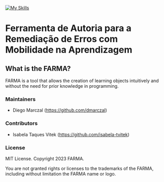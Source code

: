 [![My Skills](https://skills.thijs.gg/icons?i=git,docker,vite,react&theme=light)](https://skills.thijs.gg)

# Ferramenta de Autoria para a Remediação de Erros com Mobilidade na Aprendizagem

## What is the FARMA?

FARMA is a tool that allows the creation of learning objects intuitively and without the need for prior knowledge in programming.

### Maintainers

* Diego Marczal (https://github.com/dmarczal)

### Contributors
* Isabela Taques Vitek (https://github.com/isabela-tvitek)

### License

MIT License. Copyright 2023 FARMA.

You are not granted rights or licenses to the trademarks of the FARMA, including without limitation the FARMA name or logo.